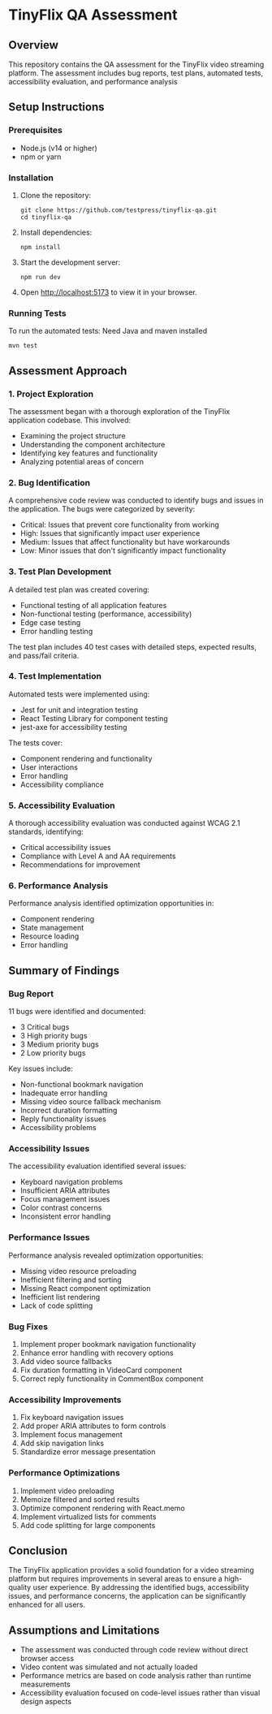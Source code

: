 # TinyFlix QA Assessment

## Overview

This repository contains the QA assessment for the TinyFlix video streaming platform. The assessment includes bug reports, test plans, automated tests, accessibility evaluation, and performance analysis

## Setup Instructions

### Prerequisites

- Node.js (v14 or higher)
- npm or yarn

### Installation

1. Clone the repository:
   ```
   git clone https://github.com/testpress/tinyflix-qa.git
   cd tinyflix-qa
   ```

2. Install dependencies:
   ```
   npm install
   ```

3. Start the development server:
   ```
   npm run dev
   ```

4. Open [http://localhost:5173](http://localhost:5173) to view it in your browser.

### Running Tests

To run the automated tests:
Need Java and maven installed

```
mvn test
```

## Assessment Approach

### 1. Project Exploration

The assessment began with a thorough exploration of the TinyFlix application codebase. This involved:
- Examining the project structure
- Understanding the component architecture
- Identifying key features and functionality
- Analyzing potential areas of concern

### 2. Bug Identification

A comprehensive code review was conducted to identify bugs and issues in the application. The bugs were categorized by severity:
- Critical: Issues that prevent core functionality from working
- High: Issues that significantly impact user experience
- Medium: Issues that affect functionality but have workarounds
- Low: Minor issues that don't significantly impact functionality

### 3. Test Plan Development

A detailed test plan was created covering:
- Functional testing of all application features
- Non-functional testing (performance, accessibility)
- Edge case testing
- Error handling testing

The test plan includes 40 test cases with detailed steps, expected results, and pass/fail criteria.

### 4. Test Implementation

Automated tests were implemented using:
- Jest for unit and integration testing
- React Testing Library for component testing
- jest-axe for accessibility testing

The tests cover:
- Component rendering and functionality
- User interactions
- Error handling
- Accessibility compliance

### 5. Accessibility Evaluation

A thorough accessibility evaluation was conducted against WCAG 2.1 standards, identifying:
- Critical accessibility issues
- Compliance with Level A and AA requirements
- Recommendations for improvement

### 6. Performance Analysis

Performance analysis identified optimization opportunities in:
- Component rendering
- State management
- Resource loading
- Error handling

## Summary of Findings

### Bug Report

11 bugs were identified and documented:
- 3 Critical bugs
- 3 High priority bugs
- 3 Medium priority bugs
- 2 Low priority bugs

Key issues include:
- Non-functional bookmark navigation
- Inadequate error handling
- Missing video source fallback mechanism
- Incorrect duration formatting
- Reply functionality issues
- Accessibility problems

### Accessibility Issues

The accessibility evaluation identified several issues:
- Keyboard navigation problems
- Insufficient ARIA attributes
- Focus management issues
- Color contrast concerns
- Inconsistent error handling

### Performance Issues

Performance analysis revealed optimization opportunities:
- Missing video resource preloading
- Inefficient filtering and sorting
- Missing React component optimization
- Inefficient list rendering
- Lack of code splitting


### Bug Fixes

1. Implement proper bookmark navigation functionality
2. Enhance error handling with recovery options
3. Add video source fallbacks
4. Fix duration formatting in VideoCard component
5. Correct reply functionality in CommentBox component

### Accessibility Improvements

1. Fix keyboard navigation issues
2. Add proper ARIA attributes to form controls
3. Implement focus management
4. Add skip navigation links
5. Standardize error message presentation

### Performance Optimizations

1. Implement video preloading
2. Memoize filtered and sorted results
3. Optimize component rendering with React.memo
4. Implement virtualized lists for comments
5. Add code splitting for large components

## Conclusion

The TinyFlix application provides a solid foundation for a video streaming platform but requires improvements in several areas to ensure a high-quality user experience. By addressing the identified bugs, accessibility issues, and performance concerns, the application can be significantly enhanced for all users.

## Assumptions and Limitations

- The assessment was conducted through code review without direct browser access
- Video content was simulated and not actually loaded
- Performance metrics are based on code analysis rather than runtime measurements
- Accessibility evaluation focused on code-level issues rather than visual design aspects
